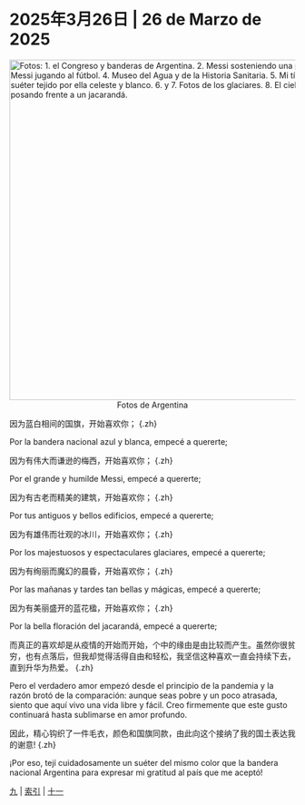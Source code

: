 # 2025年3月26日 | 26 de Marzo de 2025

<div class="float-right-mobile-off">
    <img src="/fang-huizhen/imgs/10_argentina.jpeg" alt="Fotos: 1. el Congreso y banderas de Argentina. 2. Messi sosteniendo una pelota. 3. Messi jugando al fútbol. 4. Museo del Agua y de la Historia Sanitaria. 5. Mi tía con un suéter tejido por ella celeste y blanco. 6. y 7. Fotos de los glaciares. 8. El cielo. 9. Mi tía posando frente a un jacarandá."
        width="600"
        height="600"
    />
    <center>Fotos de Argentina</center>
</div>

因为蓝白相间的国旗，开始喜欢你；
{.zh}

Por la bandera nacional azul y blanca, empecé a quererte;

因为有伟大而谦逊的梅西，开始喜欢你；
{.zh}

Por el grande y humilde Messi, empecé a quererte;

因为有古老而精美的建筑，开始喜欢你；
{.zh}

Por tus antiguos y bellos edificios, empecé a quererte;

因为有雄伟而壮观的冰川，开始喜欢你；
{.zh}

Por los majestuosos y espectaculares glaciares, empecé a quererte;

因为有绚丽而魔幻的晨昏，开始喜欢你；
{.zh}

Por las mañanas y tardes tan bellas y mágicas, empecé a quererte;

因为有美丽盛开的蓝花楹，开始喜欢你；
{.zh}

Por la bella floración del jacarandá, empecé a quererte;

而真正的喜欢却是从疫情的开始而开始，个中的缘由是由比较而产生。虽然你很贫穷，也有点落后，但我却觉得活得自由和轻松，我坚信这种喜欢一直会持续下去，直到升华为热爱。
{.zh}

Pero el verdadero amor empezó desde el principio de la pandemia y la razón brotó de la comparación: aunque seas pobre y un poco atrasada, siento que aquí vivo una vida libre y fácil. Creo firmemente que este gusto continuará hasta sublimarse en amor profundo.

因此，精心钩织了一件毛衣，颜色和国旗同款，由此向这个接纳了我的国土表达我的谢意!
{.zh}

¡Por eso, tejí cuidadosamente un suéter del mismo color que la bandera nacional Argentina para expresar mi gratitud al país que me aceptó!

[九](09.md) | [索引](index.md) | [十一](11.md)
